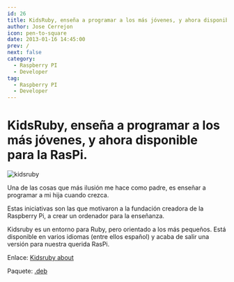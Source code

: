 ```yaml
---
id: 26
title: KidsRuby, enseña a programar a los más jóvenes, y ahora disponible para la RasPi.
author: Jose Cerrejon
icon: pen-to-square
date: 2013-01-16 14:45:00
prev: /
next: false
category:
  - Raspberry PI
  - Developer
tag:
  - Raspberry PI
  - Developer
---
```


# KidsRuby, enseña a programar a los más jóvenes, y ahora disponible para la RasPi.

![kidsruby](/images/kidsruby.jpg)

Una de las cosas que más ilusión me hace como padre, es enseñar a programar a mi hija cuando crezca.

Estas iniciativas son las que motivaron a la fundación creadora de la Raspberry Pi, a crear un ordenador para la enseñanza.

Kidsruby es un entorno para Ruby, pero orientado a los más pequeños. Está disponible en varios idiomas (entre ellos español) y acaba de salir una versión para nuestra querida RasPi.

Enlace: [Kidsruby about](http://kidsruby.com/about)

Paquete: [.deb](https://s3.amazonaws.com/kidsruby/raspbian/kidsruby-1.3.2-armv6l.deb)